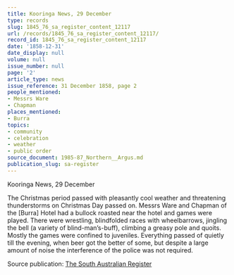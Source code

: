 ```yaml
---
title: Kooringa News, 29 December
type: records
slug: 1845_76_sa_register_content_12117
url: /records/1845_76_sa_register_content_12117/
record_id: 1845_76_sa_register_content_12117
date: '1858-12-31'
date_display: null
volume: null
issue_number: null
page: '2'
article_type: news
issue_reference: 31 December 1858, page 2
people_mentioned:
- Messrs Ware
- Chapman
places_mentioned:
- Burra
topics:
- community
- celebration
- weather
- public order
source_document: 1985-87_Northern__Argus.md
publication_slug: sa-register
---
```


Kooringa News, 29 December

The Christmas period passed with pleasantly cool weather and threatening thunderstorms on Christmas Day passed on.  Messrs Ware and Chapman of the [Burra] Hotel had a bullock roasted near the hotel and games were played.  There were wrestling, blindfolded races with wheelbarrows, jingling the bell (a variety of blind-man’s-buff), climbing a greasy pole and quoits.  Mostly the games were confined to juveniles.  Everything passed of quietly till the evening, when beer got the better of some, but despite a large amount of noise the interference of the police was not required.

Source publication: [The South Australian Register](/publications/sa-register/)
